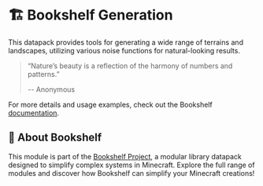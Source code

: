 # 🏗️ Bookshelf Generation

This datapack provides tools for generating a wide range of terrains and landscapes, utilizing various noise functions for natural-looking results.

> “Nature’s beauty is a reflection of the harmony of numbers and patterns.”
>
> -- Anonymous

For more details and usage examples, check out the Bookshelf [documentation](https://docs.mcbookshelf.dev/en/latest/modules/generation.html).


## 📖 About Bookshelf

This module is part of the [Bookshelf Project](https://docs.mcbookshelf.dev/en/latest/index.html), a modular library datapack designed to simplify complex systems in Minecraft. Explore the full range of modules and discover how Bookshelf can simplify your Minecraft creations!
